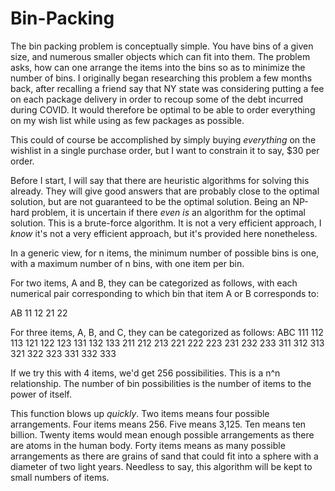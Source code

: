 # Bin-Packing

The bin packing problem is conceptually simple.  You have bins of a given size, and numerous smaller objects which can fit into them.  The problem asks, how can one arrange the items into the bins so as to minimize the number of bins.  I originally began researching this problem a few months back, after recalling a friend say that NY state was considering putting a fee on each package delivery in order to recoup some of the debt incurred during COVID.  It would therefore be optimal to be able to order everything on my wish list while using as few packages as possible.

This could of course be accomplished by simply buying _everything_ on the wishlist in a single purchase order, but I want to constrain it to say, $30 per order.

Before I start, I will say that there are heuristic algorithms for solving this already.  They will give good answers that are probably close to the optimal solution, but are not guaranteed to be the optimal solution.  Being an NP-hard problem, it is uncertain if there _even is_ an algorithm for the optimal solution.  This is a brute-force algorithm.  It is not a very efficient approach, I _know_ it's not a very efficient approach, but it's provided here nonetheless.

In a generic view, for n items, the minimum number of possible bins is one, with a maximum number of n bins, with one item per bin.  

For two items, A and B, they can be categorized as follows, with each numerical pair corresponding to which bin that item A or B corresponds to:

AB
11
12
21
22

For three items, A, B, and C, they can be categorized as follows:
ABC
111
112
113
121
122
123
131
132
133
211
212
213
221
222
223
231
232
233
311
312
313
321
322
323
331
332
333

If we try this with 4 items, we'd get 256 possibilities.  This is a n^n relationship.  The number of bin possibilities is the number of items to the power of itself.

This function blows up _quickly_.  Two items means four possible arrangements.  Four items means 256.  Five means 3,125.  Ten means ten billion.  Twenty items would mean enough possible arrangements as there are atoms in the human body.  Forty items means as many possible arrangements as there are grains of sand that could fit into a sphere with a diameter of two light years.  Needless to say, this algorithm will be kept to small numbers of items.
